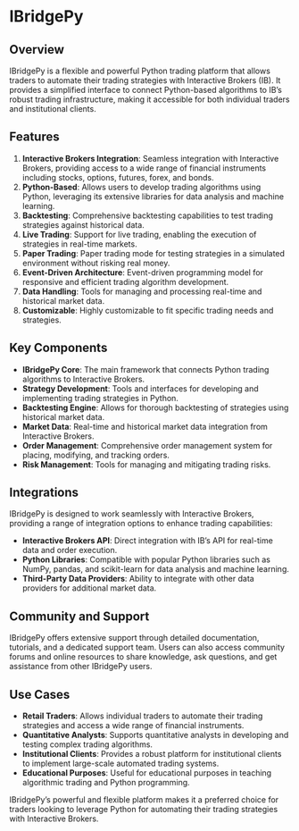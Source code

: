 ﻿# IBridgePy

## Overview
IBridgePy is a flexible and powerful Python trading platform that allows traders to automate their trading strategies with Interactive Brokers (IB). It provides a simplified interface to connect Python-based algorithms to IB’s robust trading infrastructure, making it accessible for both individual traders and institutional clients.

## Features
1. **Interactive Brokers Integration**: Seamless integration with Interactive Brokers, providing access to a wide range of financial instruments including stocks, options, futures, forex, and bonds.
2. **Python-Based**: Allows users to develop trading algorithms using Python, leveraging its extensive libraries for data analysis and machine learning.
3. **Backtesting**: Comprehensive backtesting capabilities to test trading strategies against historical data.
4. **Live Trading**: Support for live trading, enabling the execution of strategies in real-time markets.
5. **Paper Trading**: Paper trading mode for testing strategies in a simulated environment without risking real money.
6. **Event-Driven Architecture**: Event-driven programming model for responsive and efficient trading algorithm development.
7. **Data Handling**: Tools for managing and processing real-time and historical market data.
8. **Customizable**: Highly customizable to fit specific trading needs and strategies.

## Key Components
- **IBridgePy Core**: The main framework that connects Python trading algorithms to Interactive Brokers.
- **Strategy Development**: Tools and interfaces for developing and implementing trading strategies in Python.
- **Backtesting Engine**: Allows for thorough backtesting of strategies using historical market data.
- **Market Data**: Real-time and historical market data integration from Interactive Brokers.
- **Order Management**: Comprehensive order management system for placing, modifying, and tracking orders.
- **Risk Management**: Tools for managing and mitigating trading risks.

## Integrations
IBridgePy is designed to work seamlessly with Interactive Brokers, providing a range of integration options to enhance trading capabilities:

- **Interactive Brokers API**: Direct integration with IB’s API for real-time data and order execution.
- **Python Libraries**: Compatible with popular Python libraries such as NumPy, pandas, and scikit-learn for data analysis and machine learning.
- **Third-Party Data Providers**: Ability to integrate with other data providers for additional market data.

## Community and Support
IBridgePy offers extensive support through detailed documentation, tutorials, and a dedicated support team. Users can also access community forums and online resources to share knowledge, ask questions, and get assistance from other IBridgePy users.

## Use Cases
- **Retail Traders**: Allows individual traders to automate their trading strategies and access a wide range of financial instruments.
- **Quantitative Analysts**: Supports quantitative analysts in developing and testing complex trading algorithms.
- **Institutional Clients**: Provides a robust platform for institutional clients to implement large-scale automated trading systems.
- **Educational Purposes**: Useful for educational purposes in teaching algorithmic trading and Python programming.

IBridgePy’s powerful and flexible platform makes it a preferred choice for traders looking to leverage Python for automating their trading strategies with Interactive Brokers.
